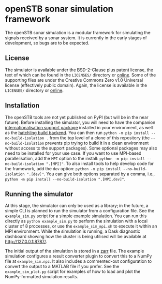 <!--

SPDX-FileCopyrightText: openSTB contributors
SPDX-License-Identifier: BSD-2-Clause-Patent

-->

openSTB sonar simulation framework
==================================

The openSTB sonar simulation is a modular framework for simulating the signals received
by a sonar system. It is currently in the early stages of development, so bugs are to be
expected.


License
-------

The simulator is available under the BSD-2-Clause plus patent license, the text of which
can be found in the `LICENSES/` directory or
[online](https://spdx.org/licenses/BSD-2-Clause-Patent.html). Some of the supporting
files are under the Creative Commons Zero v1.0 Universal license (effectively public
domain). Again, the license is available in the `LICENSES/` directory or
[online](https://spdx.org/licenses/CC0-1.0.html).


Installation
------------

The openSTB tools are not yet published on PyPI (but will be in the near future). Before
installing the simulator, you will need to have the companion [internationalisation
support package](https://github.com/openSTB/i18n) installed in your environment, as well
as the [hatchling build backend](https://pypi.org/project/hatchling/). You can then run
`python -m pip install --no-build-isolation .` from the top level of a clone of this
repository (the `--no-build-isolation` prevents pip trying to build it in a clean
environment without access to the support packages). Some optional packages may also
need to be installed for your use case. If you want to use MPI-based parallelisation,
add the `MPI` option to the install: `python -m pip install --no-build-isolation
".[MPI]"`. To also install tools to help develop code for the framework, add the `dev`
option: `python -m pip install --no-build-isolation ".[dev]"`. You can give both options
separated by a comma, i.e., `python -m pip install --no-build-isolation ".[MPI,dev]"`.


Running the simulator
---------------------

At this stage, the simulator can only be used as a library; in the future, a simple CLI
is planned to run the simulator from a configuration file. See the `example_sim.py`
script for a simple example simulation. You can run this directly as `python
example_sim.py` to perform the simulation with a local cluster of 8 processes, or use
the `example_sim_mpi.sh` to execute it within an MPI environment. While the simulation
is running, a Dask diagnostic dashboard showing how the cluster is being utilised will
be available at http://127.0.0.1:8787/.

The initial output of the simulation is stored in a [zarr](https://zarr.readthedocs.io/)
file. The example simulation configures a result converter plugin to convert this to a
NumPy file at `example_sim.npz`. It also includes a commented-out configuration to
convert the output to a MATLAB file if you prefer. See the `example_sim_plot.py` script
for examples of how to load and plot the NumPy-formatted simulation results.
